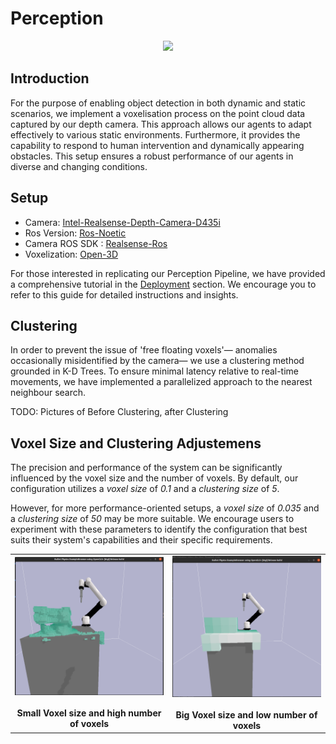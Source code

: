 # Perception

<div align="center">
  <img src="https://github.com/ignc-research/IR-DRL/blob/readme_overhaul/docs/Perception/gifs/Perception.gif.gif" width="400" />
</div>

## Introduction

For the purpose of enabling object detection in both dynamic and static scenarios, we implement a voxelisation process on the point cloud data captured by our depth camera. This approach allows our agents to adapt effectively to various static environments. Furthermore, it provides the capability to respond to human intervention and dynamically appearing obstacles. This setup ensures a robust performance of our agents in diverse and changing conditions.

## Setup

- Camera: [Intel-Realsense-Depth-Camera-D435i](https://www.intelrealsense.com/depth-camera-d435i/)
- Ros Version: [Ros-Noetic](http://wiki.ros.org/noetic)
- Camera ROS SDK : [Realsense-Ros](https://github.com/IntelRealSense/realsense-ros)
- Voxelization: [Open-3D](http://www.open3d.org/docs/latest/tutorial/Advanced/voxelization.html#)

For those interested in replicating our Perception Pipeline, we have provided a comprehensive tutorial in the [Deployment](docs/Deployment.md) section. We encourage you to refer to this guide for detailed instructions and insights.

## Clustering
In order to prevent the issue of 'free floating voxels'— anomalies occasionally misidentified by the camera— we use a clustering method grounded in K-D Trees. To ensure minimal latency relative to real-time movements, we have implemented a parallelized approach to the nearest neighbour search.

TODO: Pictures of Before Clustering, after Clustering


## Voxel Size and Clustering Adjustemens
The precision and performance of the system can be significantly influenced by the voxel size and the number of voxels. By default, our configuration utilizes a *voxel size* of *0.1* and a *clustering size* of *5*. 

However, for more performance-oriented setups, a *voxel size* of *0.035* and a *clustering size* of *50* may be more suitable. We encourage users to experiment with these parameters to identify the configuration that best suits their system's capabilities and their specific requirements.


<table>
  <tr>
    <td align="center">
      <img src="https://github.com/ignc-research/IR-DRL/blob/readme_overhaul/docs/Perception/gifs/voxelfein.png" width="400" />
      <br><br>
      <b>Small Voxel size and high number of voxels</b>
    </td>
    <td align="center">
      <img src="https://github.com/ignc-research/IR-DRL/blob/readme_overhaul/docs/Perception/gifs/voxelgrob1.png" width="400" />
      <br><br>
      <b>Big Voxel size and low number of voxels</b>
    </td>
  </tr>
</table>
